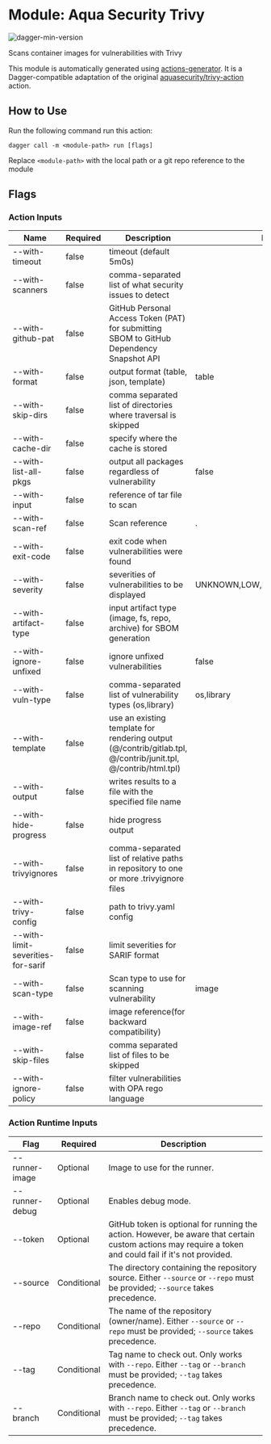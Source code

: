 # Module: Aqua Security Trivy

![dagger-min-version](https://img.shields.io/badge/dagger%20version-v0.9.1-green)

Scans container images for vulnerabilities with Trivy

This module is automatically generated using [actions-generator](https://github.com/aweris/gale/tree/main/daggerverse/actions/generator). It is a Dagger-compatible adaptation of the original [aquasecurity/trivy-action](https://github.com/aquasecurity/trivy-action) action.

## How to Use

Run the following command run this action:

```shell
dagger call -m <module-path> run [flags]
```

Replace `<module-path>` with the local path or a git repo reference to the module

## Flags

### Action Inputs

| Name | Required | Description | Default | 
| ------| ------| ------| ------| 
| --with-timeout | false | timeout (default 5m0s) |  |
| --with-scanners | false | comma-separated list of what security issues to detect |  |
| --with-github-pat | false | GitHub Personal Access Token (PAT) for submitting SBOM to GitHub Dependency Snapshot API |  |
| --with-format | false | output format (table, json, template) | table |
| --with-skip-dirs | false | comma separated list of directories where traversal is skipped |  |
| --with-cache-dir | false | specify where the cache is stored |  |
| --with-list-all-pkgs | false | output all packages regardless of vulnerability | false |
| --with-input | false | reference of tar file to scan |  |
| --with-scan-ref | false | Scan reference | . |
| --with-exit-code | false | exit code when vulnerabilities were found |  |
| --with-severity | false | severities of vulnerabilities to be displayed | UNKNOWN,LOW,MEDIUM,HIGH,CRITICAL |
| --with-artifact-type | false | input artifact type (image, fs, repo, archive) for SBOM generation |  |
| --with-ignore-unfixed | false | ignore unfixed vulnerabilities | false |
| --with-vuln-type | false | comma-separated list of vulnerability types (os,library) | os,library |
| --with-template | false | use an existing template for rendering output (@/contrib/gitlab.tpl, @/contrib/junit.tpl, @/contrib/html.tpl) |  |
| --with-output | false | writes results to a file with the specified file name |  |
| --with-hide-progress | false | hide progress output |  |
| --with-trivyignores | false | comma-separated list of relative paths in repository to one or more .trivyignore files |  |
| --with-trivy-config | false | path to trivy.yaml config |  |
| --with-limit-severities-for-sarif | false | limit severities for SARIF format |  |
| --with-scan-type | false | Scan type to use for scanning vulnerability | image |
| --with-image-ref | false | image reference(for backward compatibility) |  |
| --with-skip-files | false | comma separated list of files to be skipped |  |
| --with-ignore-policy | false | filter vulnerabilities with OPA rego language |  |


### Action Runtime Inputs

| Flag | Required | Description | 
| ------| ------| ------| 
| --runner-image | Optional | Image to use for the runner. |
| --runner-debug | Optional | Enables debug mode. |
| --token | Optional | GitHub token is optional for running the action. However, be aware that certain custom actions may require a token and could fail if it's not provided. |
| --source | Conditional | The directory containing the repository source. Either `--source` or `--repo` must be provided; `--source` takes precedence. |
| --repo | Conditional | The name of the repository (owner/name). Either `--source` or `--repo` must be provided; `--source` takes precedence. |
| --tag | Conditional | Tag name to check out. Only works with `--repo`. Either `--tag` or `--branch` must be provided; `--tag` takes precedence. |
| --branch | Conditional | Branch name to check out. Only works with `--repo`. Either `--tag` or `--branch` must be provided; `--tag` takes precedence. |
